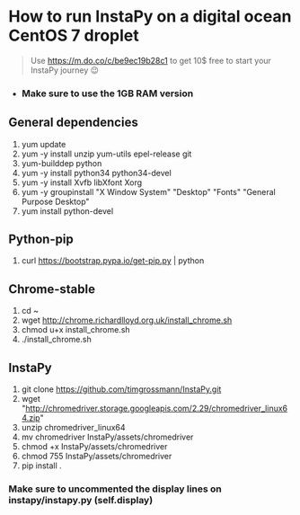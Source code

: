 # How to run InstaPy on a digital ocean CentOS 7 droplet
> Use https://m.do.co/c/be9ec19b28c1 to get 10$ free to start your InstaPy journey :wink:

- ### Make sure to use the 1GB RAM version

## General dependencies
1. yum update
1. yum -y install unzip yum-utils epel-release git
1. yum-builddep python
1. yum -y install python34 python34-devel 
1. yum -y install Xvfb libXfont Xorg
1. yum -y groupinstall "X Window System" "Desktop" "Fonts" "General Purpose Desktop"
1. yum install python-devel

## Python-pip
1. curl https://bootstrap.pypa.io/get-pip.py | python

## Chrome-stable
1. cd ~
1. wget http://chrome.richardlloyd.org.uk/install_chrome.sh
1. chmod u+x install_chrome.sh
1. ./install_chrome.sh

## InstaPy
1. git clone https://github.com/timgrossmann/InstaPy.git
1. wget "http://chromedriver.storage.googleapis.com/2.29/chromedriver_linux64.zip"
1. unzip chromedriver_linux64
1. mv chromedriver InstaPy/assets/chromedriver
1. chmod +x InstaPy/assets/chromedriver
1. chmod 755 InstaPy/assets/chromedriver
1. pip install .


### Make sure to uncommented the display lines on instapy/instapy.py (self.display)
